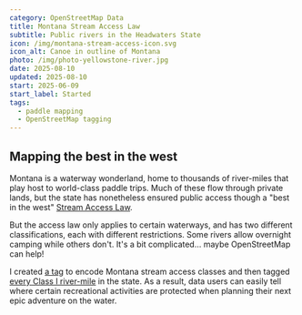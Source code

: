```yaml
---
category: OpenStreetMap Data
title: Montana Stream Access Law
subtitle: Public rivers in the Headwaters State
icon: /img/montana-stream-access-icon.svg
icon_alt: Canoe in outline of Montana
photo: /img/photo-yellowstone-river.jpg
date: 2025-08-10
updated: 2025-08-10
start: 2025-06-09
start_label: Started
tags:
  - paddle mapping
  - OpenStreetMap tagging
---
```

## Mapping the best in the west

Montana is a waterway wonderland, home to thousands of river-miles that play host to world-class paddle trips. Much of these flow through private lands, but the state has nonetheless ensured public access though a "best in the west" [Stream Access Law](https://en.wikipedia.org/wiki/Montana_Stream_Access_Law).

But the access law only applies to certain waterways, and has two different classifications, each with different restrictions. Some rivers allow overnight camping while others don't. It's a bit complicated… maybe OpenStreetMap can help!

I created [a tag](https://wiki.openstreetmap.org/wiki/Key:montana_stream_access_class) to encode Montana stream access classes and then tagged [every Class I river-mile](https://overpass-ultra.us/#run&m=5.91/46.4604/-110.0867&q=NoewrgLgXAHgtgGwLoHoBUAzAljApgEwAIAjAT0IENIRCAnXABwq1rRWAizl3GgCYArEgDcAKADuFUsABEcEADsIFBRQD6AZwj0KcNRQDGB3Bo1qDCCqZkBeGQEYZI0ShSEGtLEromwCCBqivIQA5jxwwkA) in the state. As a result, data users can easily tell where certain recreational activities are protected when planning their next epic adventure on the water.